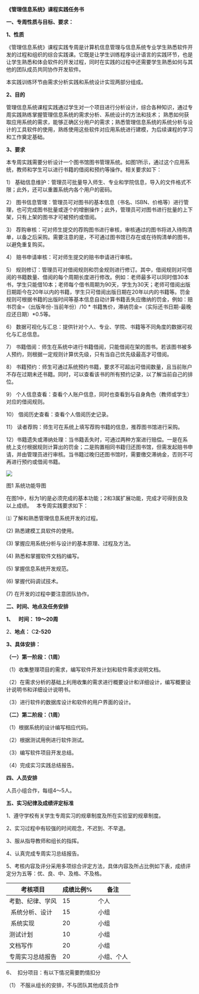 **《管理信息系统》课程实践任务书**

**一、专周性质与目标、要求：**

**1、性质**

《管理信息系统》课程实践专周是计算机信息管理与信息系统专业学生熟悉软件开发的过程和组织的综合实践课。它既是让学生训练程序设计语言的实践环节，也是让学生熟悉和体会软件的开发过程，同时在实践的过程中还需要学生熟悉如何与其他的团队成员共同协作开发软件。

本实践训练环节由需求分析实践和系统设计实现两部分组成。

**2、目的**

管理信息系统课程实践通过学生对一个项目进行分析设计，综合各种知识，通过专周实践熟练掌握管理信息系统的需求分析、系统设计的方法和技术； 熟悉如何获取应用系统的需求，能够正确区分用户的需求；熟悉管理信息系统的系统分析与设计的工具软件的使用，熟练使用这些软件对应用系统进行建模，为后续课程的学习和工作奠定基础。

**3、要求**

本专周实践需要分析设计一个图书馆图书管理系统。如图1所示，通过这个应用系统，教师和学生可以进行书籍的借阅和预约等操作。相关要求如下：

1） 基础信息维护：管理员可批量导入师生、专业和学院信息，导入的文件格式不限；此外，还可以重置系统内各个用户的密码。

2） 图书信息管理：管理员可对图书的基本信息（书名、ISBN、价格等）进行管理，也可完成图书批量或逐个的增删操作；此外，管理员可对图书进行批量的上下架，只有上架的图书才可被预约或借阅。

3） 荐购审核：可对师生提交的荐购图书进行审核，审核通过的图书将进入待购清单，以备之后采购。需要注意的是，不可通过图书馆已存在或在待购清单的图书，以避免重复购买。

4） 赔书申请审核：可对师生提交的赔书申请进行审核。

5） 规则修订：管理员可对借阅规则和罚金规则进行修订。其中，借阅规则对可借阅的书籍数量、借阅的每个周期长度进行修改。例如：老师最多可以同时借30本书，学生只能借10本；老师每个借书周期为90天，学生为30天；老师可借阅出版日期距今在20年以内的书籍，学生只可借阅出版日期在20年以内的书籍等。罚金规则可根据书籍的出版时间等基本信息自动计算书籍丢失应缴纳的罚金，例如：赔书罚金=（出版年份-当前年份）/10 * 书籍售价，滞纳罚金=（实际还书日期-最晚应还日期）*0.5等。

6） 数据可视化与汇总：提供针对个人、专业、学院、书籍等不同角度的数据可视化与汇总信息。

7） 书籍借阅：师生在系统中进行书籍借阅，只能借阅在架的图书。若该图书被多人预约，则根据一定规则计算优先级，只有当自己优先级最高才可借阅。

8） 书籍预约：师生可通过系统预约书籍，要求不可超出可借阅数量，且当前账户不存在过期未还书籍。同时，可以查看该书的所有预约记录，以了解当前自己的排位。

9） 个人信息查看：查看个人账户信息，同时也查看到与自身角色（教师或学生）对应的借阅规则。

10） 借阅历史查看：查看个人借阅历史记录。

11） 读者荐购：师生可在系统上填写荐购书籍的信息，推荐图书馆进行采购。

12）书籍遗失或滞纳处理：当书籍丢失时，可通过两种方案进行赔偿。一是在系统上支付根据规则计算出的罚金；二是购置相同书籍归还图书馆，但需发起赔书申请，并由管理员进行审核。当书籍过晚归还图书馆时，需要缴交滞纳金，否则不可再进行预约或借阅书籍。

![](https://cdn.nlark.com/yuque/0/2021/png/23075474/1639438996557-255a2693-a9c7-4fe9-ad9f-572ca621a0e3.png#height=404&width=415)

图1 系统功能导图

在图1中，标为1的是必须完成的基本功能；2和3属扩展功能，完成才可得到良及以上成绩。
 
本专周实践要求如下：

⑴ 了解和熟悉管理信息系统开发的过程。

(2) 熟悉建模工具软件的使用。

(3) 掌握应用系统分析与设计的基本原理、过程及方法。

(4) 熟悉和掌握软件文档的编写。

(5) 掌握信息系统开发规范。

(6) 掌握代码调试技术。

(7) 在开发的过程中要注意团队协作。

**二、时间、地点及任务安排**

**1、    时间： 19～20周**

2、**地点：** C**2-520**

**3、具体安排：**

**（一）第一阶段：（1周）**

（1）收集整理项目的需求，编写软件开发计划和软件需求说明文档。

（2）在需求分析的基础上利用收集的需求进行概要设计和详细设计，编写概要设计说明书和详细设计说明书。

（3）进行软件的数据库设计和软件的用户界面的设计。

**（二）第二阶段：（1周）**

（1）根据系统的设计编写相应代码。

（2）根据测试用例进行软件测试。

（3）编写软件项目开发总结。

（4）完成实习实践总结报告。

**四、人员安排**

人员小组合作，每组4～5人。

**五、实习纪律及成绩评定标准**

1、遵守学校有关学生专周实习的规章制度及所在实验室的规章制度。

2、实习过程中有较强的时间观念，不迟到、不早退。

3、服从指导教师和组长的指挥。

4、认真完成专周实习总结报告。

5、考核内容及评分采用多项综合评定方法，具体内容及所占比例如下表，成绩评定分为五等：优、良、中、及格、不及格。

| 考核项目 | 成绩比例% | 备注 |
| --- | --- | --- |
| 考勤、纪律、学风 | 15 | 个人 |
|  系统分析、设计 | 15 | 小组 |
|  系统实现 | 20 | 小组 |
| 测试计划 | 10 | 小组 |
| 文档写作 | 20 | 小组 |
| 专周实习总结报告 | 20 | 小组、个人 |

6、  扣分项目：有以下情况需要酌情扣分

（1） 不服从组长的安排，不与团队其他成员合作
